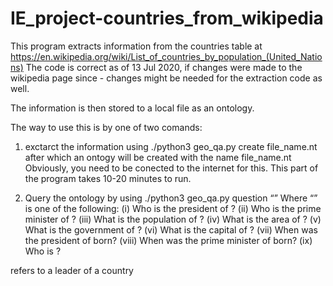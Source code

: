 # IE_project-countries_from_wikipedia

This program extracts information from the countries table at
https://en.wikipedia.org/wiki/List_of_countries_by_population_(United_Nations)
The code is correct as of 13 Jul 2020, if changes were made to the wikipedia page since - changes might be needed for the extraction code as well.

The information is then stored to a local file as an ontology.

The way to use this is by one of two comands:
1. exctarct the information using ./python3 geo_qa.py create file_name.nt
  after which an ontogy will be created with the name file_name.nt
  Obviously, you need to be conected to the internet for this.
  This part of the program takes 10-20 minutes to run.
  
2. Query the ontology by using ./python3 geo_qa.py question “<natural language question string>”
  Where “<natural language question string>” is one of the following:
  (i) Who is the president of <country>?
  (ii) Who is the prime minister of <country>?
  (iii) What is the population of <country>?
  (iv) What is the area of <country>?
  (v) What is the government of <country>?
  (vi) What is the capital of <country>?
  (vii) When was the president of <country> born?
  (viii) When was the prime minister of <country> born?
  (ix) Who is <entity>?
  
  <entity> refers to a leader of a country

